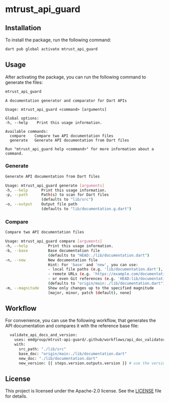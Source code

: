 # mtrust_api_guard

## Installation

To install the package, run the following command:

```bash
dart pub global activate mtrust_api_guard
```

## Usage

After activating the package, you can run the following command to generate the files:

```bash
mtrust_api_guard
```

```
A documentation generator and comparator for Dart APIs

Usage: mtrust_api_guard <command> [arguments]

Global options:
-h, --help    Print this usage information.

Available commands:
  compare    Compare two API documentation files
  generate   Generate API documentation from Dart files

Run "mtrust_api_guard help <command>" for more information about a command.
```

### Generate

```bash
Generate API documentation from Dart files

Usage: mtrust_api_guard generate [arguments]
-h, --help      Print this usage information.
-p, --path      Path(s) to scan for Dart files
                (defaults to "lib/src")
-o, --output    Output file path
                (defaults to "lib/documentation.g.dart")
```

### Compare

```bash
Compare two API documentation files

Usage: mtrust_api_guard compare [arguments]
-h, --help         Print this usage information.
-b, --base         Base documentation file
                   (defaults to "HEAD:./lib/documentation.dart")
-n, --new          New documentation file
                   Hint: For 'base' and 'new', you can use:
                   - local file paths (e.g. 'lib/documentation.dart'),
                   - remote URLs (e.g. 'https://example.com/documentation.dart'),
                   - or even Git references (e.g. 'HEAD:lib/documentation.dart').
                   (defaults to "origin/main:./lib/documentation.dart")
-m, --magnitude    Show only changes up to the specified magnitude
                   [major, minor, patch (default), none]
```

## Workflow

For convenience, you can use the following workflow, that generates the API documentation
and compares it with the reference base file:

```bash
  validate_api_docs_and_version:
    uses: emdgroup/mtrust-api-guard/.github/workflows/api_doc_validator.yml@main
    with:
      src_path: "./lib/src"
      base_doc: "origin/main:./lib/documentation.dart"
      new_doc: "./lib/documentation.dart"
      new_version: {{ steps.version.outputs.version }} # use the version from the semver action
```

## License

This project is licensed under the Apache-2.0 license. See the [LICENSE](LICENSE) file for details.
